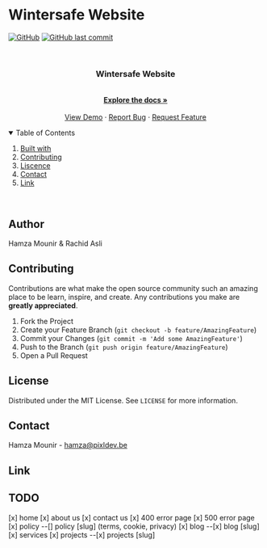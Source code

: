 # Wintersafe Website

[![GitHub](https://img.shields.io/github/license/mashape/apistatus.svg)](https://github.com/hamzaPixl/wintersafe/blob/master/LICENSE)
[![GitHub last commit](https://img.shields.io/github/last-commit/google/skia.svg)](https://github.com/hamzaPixl/wintersafe/commits/master)

<br />
<p align="center">
  <h3 align="center">Wintersafe Website</h3>

  <p align="center">
    <br />
    <a href="https://github.com/hamzaPixl/wintersafe/blob/master/README.md"><strong>Explore the docs »</strong></a>
    <br />
    <br />
    <a href="https://wintersafe.be/">View Demo</a>
    ·
    <a href="https://github.com/hamzaPixl/wintersafe/issues">Report Bug</a>
    ·
    <a href="https://github.com/hamzaPixl/wintersafe/issues">Request Feature</a>
  </p>
</p>

<details open="open">
  <summary>Table of Contents</summary>
  <ol>
    <li><a href="#built with">Built with</a></li>
    <li><a href="#contributting">Contributing</a></li>
    <li><a href="#liscence">Liscence</a></li>
    <li><a href="#contact">Contact</a></li>
    <li><a href="#link">Link</a></li>
  </ol>
</details>

<br>

## Author

Hamza Mounir & Rachid Asli

## Contributing

Contributions are what make the open source community such an amazing place to be learn, inspire, and create. Any contributions you make are **greatly appreciated**.

1. Fork the Project
2. Create your Feature Branch (`git checkout -b feature/AmazingFeature`)
3. Commit your Changes (`git commit -m 'Add some AmazingFeature'`)
4. Push to the Branch (`git push origin feature/AmazingFeature`)
5. Open a Pull Request

## License

Distributed under the MIT License. See `LICENSE` for more information.

## Contact

Hamza Mounir - hamza@pixldev.be

## Link

## TODO

[x] home
[x] about us
[x] contact us
[x] 400 error page
[x] 500 error page
[x] policy
--[] policy [slug] (terms, cookie, privacy)
[x] blog
--[x] blog [slug]
[x] services
[x] projects
--[x] projects [slug]
